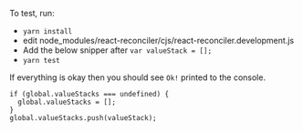 
To test, run:
* `yarn install` 
* edit node_modules/react-reconciler/cjs/react-reconciler.development.js 
* Add the below snipper after `var valueStack = [];`
* `yarn test`

If everything is okay then you should see `Ok!` printed to the console.


```
if (global.valueStacks === undefined) {
  global.valueStacks = [];
}
global.valueStacks.push(valueStack);
```
